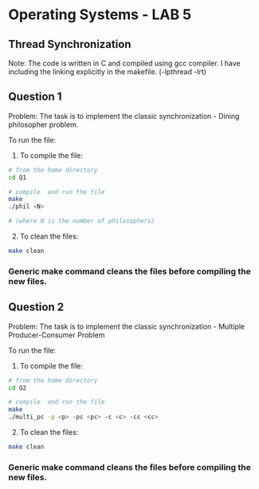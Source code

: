 # Operating Systems - LAB 5
## Thread Synchronization

Note: The code is written in C and compiled using gcc compiler.
I have including the linking explicitly in the makefile. (-lpthread -lrt)

## Question 1
Problem: The task is to implement the classic synchronization - Dining philosopher problem.

To run the file:
1. To compile the file: 
```sh
# from the home directory
cd Q1

# compile  and run the file
make
./phil <N> 

# (where N is the number of philosophers)
```

2. To clean the files:
```sh
make clean
```
### Generic make command cleans the files before compiling the new files.

## Question 2
Problem: The task is to implement the classic synchronization - Multiple Producer-Consumer Problem

To run the file:
1. To compile the file: 
```sh
# from the home directory
cd Q2

# compile  and run the file
make
./multi_pc -p <p> -pc <pc> -c <c> -cc <cc>
```
2. To clean the files:
```sh
make clean
```
### Generic make command cleans the files before compiling the new files.

